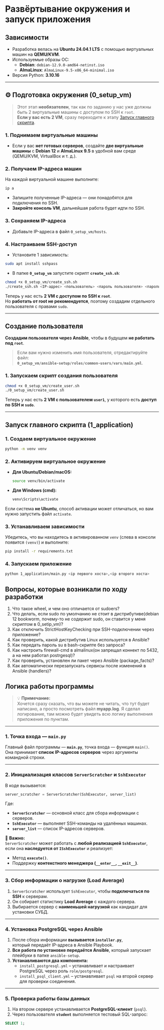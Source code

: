 # Развёртывание окружения и запуск приложения

## Зависимости

- Разработка велась на **Ubuntu 24.04.1 LTS** с помощью виртуальных машин на **QEMU/KVM**.
- Используемые образы ОС:
  - **Debian**: `debian-12.9.0-amd64-netinst.iso`
  - **AlmaLinux**: `AlmaLinux-9.5-x86_64-minimal.iso`
- Версия Python: **3.10.16**

---

## ⚙️ Подготовка окружения (0_setup_vm)

> Этот этап **необязателен**, так как по заданию у нас уже должны быть 2 виртуальные машины с доступом по SSH к `root`.  
> **Если у вас есть 2 VM**, сразу переходите к этапу [Запуск главного скрипта](#-запуск-главного-скрипта-1_application).

### 1. Поднимаем виртуальные машины
- Если у вас **нет готовых серверов**, создайте **две виртуальные машины** с **Debian 12** и **AlmaLinux 9.5** в удобной вам среде (QEMU/KVM, VirtualBox и т. д.).

### 2. Получаем IP-адреса машин
На каждой виртуальной машине выполните:
```bash
ip a
```
- Запишите полученные IP-адреса — они понадобятся для подключения по SSH.
- **Закройте консоль VM**, дальнейшая работа будет идти по SSH.

### 3. Сохраняем IP-адреса
- Добавьте IP-адреса в файл `0_setup_vm/hosts`.

### 4. Настраиваем SSH-доступ
- Установите 1 зависимость:
```bash
sudo apt install sshpass
```
- В папке **`0_setup_vm`** запустите скрипт **`create_ssh.sh`**:
```bash
chmod +x 0_setup_vm/create_ssh.sh
./create_ssh.sh <IP-адрес> <пользователь> <пароль пользователя> <пароль root> <путь до публичного SSH-ключа>
```
Теперь у нас есть **2 VM с доступом по SSH к `root`**.  
Но **работать от root не рекомендуется**, поэтому создадим отдельного пользователя с правами `sudo`.

---

## Создание пользователя

**Создадим пользователя через Ansible**, чтобы в будущем **не работать под `root`**.

> Если вам нужно изменить имя пользователя, отредактируйте файл:  
> **`0_setup_vm/ansible-setup/roles/common-users/vars/main.yml`**.

### 1. Запускаем скрипт создания пользователя
```bash
chmod +x 0_setup_vm/create_user.sh
./0_setup_vm/create_user.sh
```
Теперь у нас есть **2 VM с пользователем `user1`**, у которого есть **доступ по SSH и `sudo`**.

---

## Запуск главного скрипта (1_application)

### 1. Создаем виртуальное окружение
```bash
python -m venv venv
```

### 2. Активируем виртуальное окружение
- **Для Ubuntu/Debian/macOS:**
  ```bash
  source venv/bin/activate
  ```
- **Для Windows (cmd):**
  ```cmd
  venv\Scripts\activate
  ```

Если система **не Ubuntu**, способ активации может отличаться, но вам нужно запустить файл `activate`.

### 3. Устанавливаем зависимости
Убедитесь, что вы находитесь в активированном `venv` (слева в консоли появится `(venv)`) и выполните:
```bash
pip install -r requirements.txt
```

### 4. Запускаем приложение
```bash
python 1_application/main.py <ip первого хоста>,<ip второго хоста>
```


## Вопросы, которые возникали по ходу разработки

1. Что такое wheel, и чем оно отличается от sudoers?
2. Что делать, если sudo по умолчанию не стоит в дистрибутиве(debian 12 bookworm, почему-то не содержит sudo, он ставится у меня скриптом в 0_setip_vm)?
3. Как отключить StrictHostKeyChecking при SSH-подключении через приложение?
4. Как проверить, какой дистрибутив Linux используется в Ansible?
5. Как передать пароль su в bash-скрипте без запроса?
6. Как настроить firewall-cmd в almalinux(он запрещал коннект по 5432, а на нем работал postrgesql)?
7. Как проверить, установлен ли пакет через Ansible (package_facts)?
8. Как автоматически перезапускать сервисы после изменений в Ansible (handlers)?

## Логика работы программы

> 💡 **Примечание:**  
> Хочется сразу сказать, что вы можете не читать, что тут будет написано, а просто посмотреть файл **myapp.log**.
> Я сделал логирование, там можно будет увидеть всю логику выполнения приложения по пунктам.

---

### 1. Точка входа — `main.py`
Главный файл программы — **`main.py`**, точка входа — функция `main()`.  
Она принимает **список IP-адресов серверов** через аргументы командной строки.

---

### 2. Инициализация классов `ServerScratcher` и `SshExecutor`
В коде вызывается:
```python
server_scratcher = ServerScratcher(SshExecutor, server_list)
```
Где:  
- **`ServerScratcher`** — основной класс для сбора информации с серверов.  
- **`SshExecutor`** — выполняет SSH-команды на удалённых машинах.  
- **`server_list`** — список IP-адресов серверов.  

🔹 **Важно:**  
`ServerScratcher` может работать с **любой реализацией `SshExecutor`**,  
если она **наследуется от `ISshExecutor`** и реализует:
- Метод **`execute()`**.
- Поддержку **контекстного менеджера (`__enter__`, `__exit__`)**.

---

### 3. Сбор информации о нагрузке (Load Average)
1. `ServerScratcher` использует `SshExecutor`, чтобы **подключаться по SSH** к серверам.
2. Он собирает статистику **Load Average** с каждого сервера.
3. Выбирается сервер с **наименьшей нагрузкой** как кандидат для установки СУБД.

---

### 4. Установка PostgreSQL через Ansible
1. После сбора информации **вызывается `installer.py`**,  
   который передаёт IP-адреса в Ansible Playbook.
2. **Вся работа по установке передаётся Ansible**, который запускает плейбуки в папке `ansible-setup`.
3. **Устанавливаются два компонента:**
   - `install_postgresql.yml`  – устанавливает и настраивает PostgreSQL через роль `role/postgresql`.
   - `install_psql_client.yml` – устанавливает `psql` на второй сервер для проверки соединения.

---

### 5. Проверка работы базы данных
1. На втором сервере устанавливается **PostgreSQL-клиент** (`psql`).
2. Через пользователя **`student`** выполняется тестовый SQL-запрос:
```sql
SELECT 1;
```